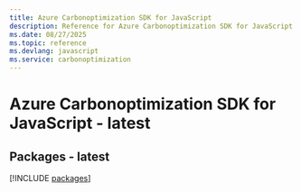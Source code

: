 ```yaml
---
title: Azure Carbonoptimization SDK for JavaScript
description: Reference for Azure Carbonoptimization SDK for JavaScript
ms.date: 08/27/2025
ms.topic: reference
ms.devlang: javascript
ms.service: carbonoptimization
---
```

# Azure Carbonoptimization SDK for JavaScript - latest
## Packages - latest
[!INCLUDE [packages](carbonoptimization-index.md)]